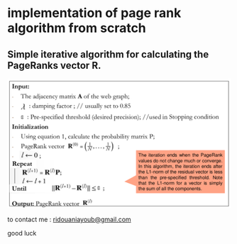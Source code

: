 # implementation of page rank algorithm from scratch 
 
## Simple iterative algorithm for calculating the PageRanks vector R.
![PageRank algorithm](https://raw.githubusercontent.com/ayoubridouani/pageRank_from_scratch/master/page%20rank%20algorithm.png "PageRank algorithm")


to contact me : ridouaniayoub@gmail.com

good luck

